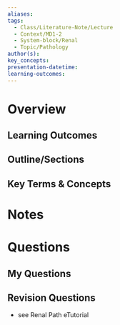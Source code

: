 ```yaml
---
aliases:
tags:
  - Class/Literature-Note/Lecture
  - Context/MD1-2
  - System-block/Renal
  - Topic/Pathology
author(s):
key_concepts:
presentation-datetime:
learning-outcomes:
---
```



# Overview
## Learning Outcomes

## Outline/Sections

## Key Terms & Concepts


# Notes


# Questions

## My Questions
## Revision Questions
- see Renal Path eTutorial




